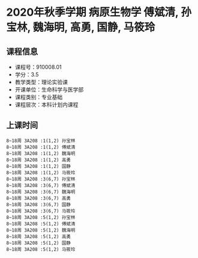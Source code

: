 # 2020年秋季学期 病原生物学 傅斌清, 孙宝林, 魏海明, 高勇, 国静, 马筱玲






## 课程信息

- 课程号：910008.01
- 学分：3.5
- 教学类型：理论实验课
- 开课单位：生命科学与医学部
- 课程类别：专业基础
- 课程层次：本科计划内课程

## 上课时间

```
8~18周 3A208 :1(1,2) 孙宝林
8~18周 3A208 :1(1,2) 傅斌清
8~18周 3A208 :1(1,2) 魏海明
8~18周 3A208 :1(1,2) 高勇
8~18周 3A208 :1(1,2) 国静
8~18周 3A208 :1(1,2) 马筱玲
8~18周 3A208 :3(6,7) 孙宝林
8~18周 3A208 :3(6,7) 傅斌清
8~18周 3A208 :3(6,7) 魏海明
8~18周 3A208 :3(6,7) 高勇
8~18周 3A208 :3(6,7) 国静
8~18周 3A208 :3(6,7) 马筱玲
8~18周 3A208 :5(1,2) 孙宝林
8~18周 3A208 :5(1,2) 傅斌清
8~18周 3A208 :5(1,2) 魏海明
8~18周 3A208 :5(1,2) 高勇
8~18周 3A208 :5(1,2) 国静
8~18周 3A208 :5(1,2) 马筱玲
```

